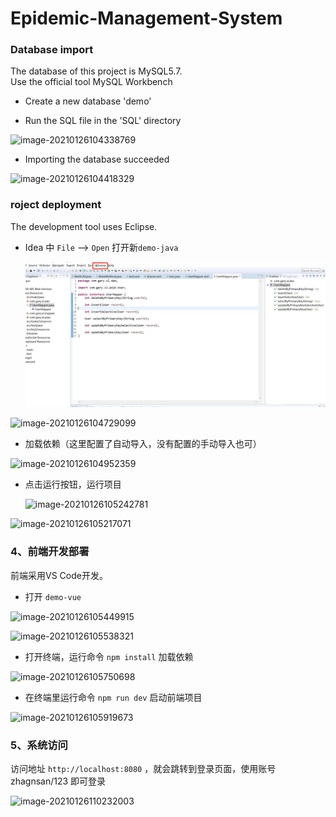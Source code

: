 # Epidemic-Management-System


### Database import

The database of this project is MySQL5.7.  
Use the official tool MySQL Workbench

- Create a new database 'demo'

- Run the SQL file in the 'SQL' directory

![image-20210126104338769](https://gitee.com/sanfene/picgo/raw/master/image-20210126104338769.png)

- Importing the database succeeded

![image-20210126104418329](https://gitee.com/sanfene/picgo/raw/master/image-20210126104418329.png)

### roject deployment
The development tool uses Eclipse.

- Idea 中 `File` --> `Open` 打开新`demo-java`

  ![image-20210126104812587](https://github.com/73025143/Epidemic-Management-System/blob/main/ReadMeImagine/2020050314061292.png)

![image-20210126104729099](https://gitee.com/sanfene/picgo/raw/master/image-20210126104729099.png)



- 加载依赖（这里配置了自动导入，没有配置的手动导入也可）

![image-20210126104952359](https://gitee.com/sanfene/picgo/raw/master/image-20210126104952359.png)



- 点击运行按钮，运行项目

  ![image-20210126105242781](https://gitee.com/sanfene/picgo/raw/master/image-20210126105242781.png)

![image-20210126105217071](https://gitee.com/sanfene/picgo/raw/master/image-20210126105217071.png)



### 4、前端开发部署

前端采用VS Code开发。

- 打开 `demo-vue`

![image-20210126105449915](https://gitee.com/sanfene/picgo/raw/master/image-20210126105449915.png)

![image-20210126105538321](https://gitee.com/sanfene/picgo/raw/master/image-20210126105538321.png)



- 打开终端，运行命令 `npm install` 加载依赖

![image-20210126105750698](https://gitee.com/sanfene/picgo/raw/master/image-20210126105750698.png)



- 在终端里运行命令 `npm run dev` 启动前端项目

![image-20210126105919673](https://gitee.com/sanfene/picgo/raw/master/image-20210126105919673.png)



### 5、系统访问

访问地址 `http://localhost:8080` ，就会跳转到登录页面，使用账号 zhagnsan/123 即可登录

![image-20210126110232003](https://gitee.com/sanfene/picgo/raw/master/image-20210126110232003.png)



